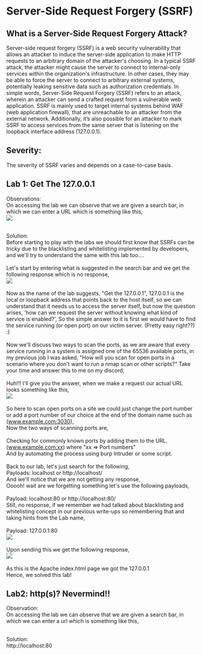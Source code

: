 # Server-Side Request Forgery (SSRF)

<h2>What is a Server-Side Request Forgery Attack?</h2>

Server-side request forgery (SSRF) is a web security vulnerability that allows an attacker to induce the server-side application to make HTTP requests to an arbitrary domain of the attacker's choosing. In a typical SSRF attack, the attacker might cause the server to connect to internal-only services within the organization's infrastructure. In other cases, they may be able to force the server to connect to arbitrary external systems, potentially leaking sensitive data such as authorization credentials. In simple words, Server-Side Request Forgery (SSRF) refers to an attack, wherein an attacker can send a crafted request from a vulnerable web application. SSRF is mainly used to target internal systems behind WAF (web application firewall), that are unreachable to an attacker from the external network. Additionally, it’s also possible for an attacker to mark SSRF to access services from the same server that is listening on the loopback interface address (127.0.0.1).
<h2>Severity:</h2>

The severity of SSRF varies and depends on a case-to-case basis.

<h2> Lab 1: Get The 127.0.0.1</h2>
Observations: <br>
On accessing the lab we can observe that we are given a search bar, in which we can enter a URL which is something like this, <br>
<img src="https://github.com/MHKace/Walkthroughs/assets/157091170/759e9668-29cd-4087-be86-c189cd63a82a)"><br><br>

Solution: <br>
Before starting to play with the labs we should first know that SSRFs can be tricky due to the blacklisting and whitelisting implemented by developers, and we'll try to understand the same with this lab too....<br>
<br>
Let's start by entering what is suggested in the search bar and we get the following response which is no response, <br>
<img src="https://github.com/MHKace/Walkthroughs/assets/157091170/66ecb2d9-ef40-4382-9fcb-b5a9e3304780"><br><br>
Now as the name of the lab suggests, "Get the 127.0.0.1", 127.0.0.1 is the local or loopback address that points back to the host itself, so we can understand that it needs us to access the server itself, but now the question arises, 'how can we request the server without knowing what kind of service is enabled?', So the simple answer to it is first we would have to find the service running (or open port) on our victim server. (Pretty easy right??) :) <br>
<br>
Now we'll discuss two ways to scan the ports, as we are aware that every service running in a system is assigned one of the 65536 available ports, in my previous job I was asked, "How will you scan for open ports in a scenario where you don't want to run a nmap scan or other scripts?" Take your time and answer this to me on my discord,<br>
<br>
Huh!!! I'll give you the answer, when we make a request our actual URL looks something like this, <br>
<img src="https://github.com/MHKace/Walkthroughs/assets/157091170/40e85ee5-a5ba-40be-b30a-078a76166ad3"><br><br>
So here to scan open ports on a site we could just change the port number or add a port number of our choice at the end of the domain name such as (www.example.com:3030),<br>
Now the two ways of scanning ports are, <br><br>
Checking for commonly known ports by adding them to the URL. (www.example.com:xx) where "xx => Port numbers"<br>
And by automating the process using burp Intruder or some script. <br>
<br>
Back to our lab, let's just search for the following, <br>
Payloads: localhost or http://localhost/ <br>
And we'll notice that we are not getting any response,<br>
Ooooh! wait are we forgetting something let's use the following payloads, <br><br>
Payload: localhost:80 or http://localhost:80/ <br>
Still, no response, if we remember we had talked about blacklisting and whitelisting concept in our previous write-ups so remembering that and taking hints from the Lab name, <br><br>
Payload: 127.0.0.1:80 <br>
<img src="https://github.com/MHKace/Walkthroughs/assets/157091170/d1dfc4cf-038e-43f2-94a3-edac7aaa899f"><br><br>
Upon sending this we get the following response,<br>
<img src="https://github.com/MHKace/Walkthroughs/assets/157091170/4135e76c-1205-4e2a-8434-fad65de730d5"><br><br>
As this is the Apache index.html page we got the 127.0.0.1 <br>
Hence, we solved this lab!


<h2> Lab2: http(s)? Nevermind!!</h2>
Observation:<br>
On accessing the lab we can observe that we are given a search bar, in which we can enter a url which is something like this, <br>
<img src=""><br><br>

Solution:<br>
http://localhost:80
